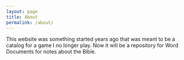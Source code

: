 ```yaml
---
layout: page
title: About
permalink: /about/
---
```

This website was something started years ago that was meant to be a catalog for a game I no longer play. Now it will be a repository for Word Documents for notes about the Bible.
